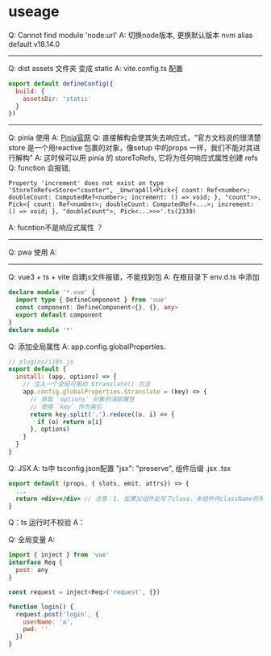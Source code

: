 <!--
 * @Date: 2023-02-07 21:20:48
 * @LastEditTime: 2023-02-09 17:07:28
 * @FilePath: /task-manage/USEAGE.md
 * @Description:
 *
-->
# useage

Q: Cannot find module 'node:url'
A: 切换node版本, 更换默认版本 nvm alias default v18.14.0

---

Q: dist assets 文件夹 变成 static
A: vite.config.ts 配置
```js
export default defineConfig({
  build: {
    assetsDir: 'static'
  }
})
```

---

Q: pinia 使用
A: [Pinia官网](https://pinia.vuejs.org/zh/introduction.html)
Q: 直接解构会使其失去响应式，"官方文档说的很清楚store 是一个用reactive 包裹的对象，像setup 中的props 一样，我们不能对其进行解构"
A: 这时候可以用 pinia 的 storeToRefs, 它将为任何响应式属性创建 refs
  Q: function 会报错,
  ```
  Property 'increment' does not exist on type 'StoreToRefs<Store<"counter", _UnwrapAll<Pick<{ count: Ref<number>; doubleCount: ComputedRef<number>; increment: () => void; }, "count">>, Pick<{ count: Ref<number>; doubleCount: ComputedRef<...>; increment: () => void; }, "doubleCount">, Pick<...>>>'.ts(2339)
  ```
  A: fucntion不是响应式属性 ？

---

Q: pwa 使用
A:

---

Q: vue3 + ts + vite 自建js文件报错，不能找到包
A: 在根目录下 env.d.ts 中添加
```ts
declare module '*.vue' {
  import type { DefineComponent } from 'vue'
  const component: DefineComponent<{}, {}, any>
  export default component
}
declare module '*'
```

Q: 添加全局属性
A: app.config.globalProperties.
```js
// plugins/i18n.js
export default {
  install: (app, options) => {
    // 注入一个全局可用的 $translate() 方法
    app.config.globalProperties.$translate = (key) => {
      // 获取 `options` 对象的深层属性
      // 使用 `key` 作为索引
      return key.split('.').reduce((o, i) => {
        if (o) return o[i]
      }, options)
    }
  }
}
```

Q: JSX
A: ts中  tsconfig.json配置 "jsx": "preserve", 组件后缀 .jsx .tsx
```jsx
export default (props, { slots, emit, attrs}) => {
  ...
  return <div></div> // 注意：1. 如果父组件处写了class，本组件内className将失效
}
```

Q：ts 运行时不校验
A：


Q: 全局变量
A:
```js
import { inject } from 'vue'
interface Req {
  post: any
}

const request = inject<Req>('request', {})

function login() {
  request.post('login', {
    userName: 'a',
    pwd: ''
  })
}
```